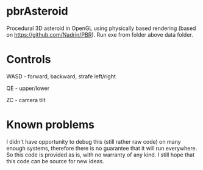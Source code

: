 # pbrAsteroid
Procedural 3D asteroid in OpenGL using physically based rendering (based on https://github.com/Nadrin/PBR). Run exe from folder above data folder.

# Controls
WASD - forward, backward, strafe left/right

QE - upper/lower

ZC - camera tilt

# Known problems
I didn't have opportunity to debug this (still rather raw code) on many enough systems, therefore there is no guarantee that it will run everywhere. So this code is provided as is, with no warranty of any kind. I still hope that this code can be source for new ideas.
